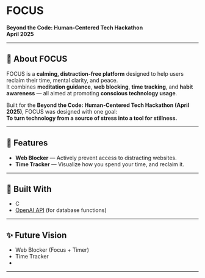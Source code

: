 # FOCUS 

**Beyond the Code: Human-Centered Tech Hackathon**  
**April 2025**

---

## 🧘 About FOCUS

FOCUS is a **calming, distraction-free platform** designed to help users reclaim their time, mental clarity, and peace.  
It combines **meditation guidance**, **web blocking**, **time tracking**, and **habit awareness** — all aimed at promoting **conscious technology usage**.

Built for the **Beyond the Code: Human-Centered Tech Hackathon (April 2025)**, FOCUS was designed with one goal:  
**To turn technology from a source of stress into a tool for stillness.**

---

## 🌟 Features

- **Web Blocker** — Actively prevent access to distracting websites.
- **Time Tracker** — Visualize how you spend your time, and reclaim it.
  
---

## 🚀 Built With

- C
- [OpenAI API](https://openai.com/) (for database functions)

---

## ✨ Future Vision

- Web Blocker (Focus + Timer)
- Time Tracker
- 
---
